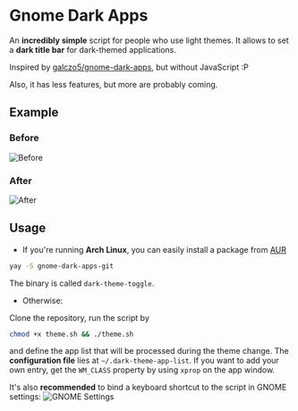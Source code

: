 # Gnome Dark Apps

An **incredibly simple** script for people who use light themes. It allows to set a **dark title bar** for dark-themed applications.

Inspired by [galczo5/gnome-dark-apps](https://github.com/galczo5/gnome-dark-apps), but without JavaScript :P

Also, it has less features, but more are probably coming.

## Example

### Before

![Before](https://i.imgur.com/3SBnV2J.png) 

### After

![After](https://i.imgur.com/Dcar5SH.png)

## Usage

- If you're running **Arch Linux**, you can easily install a package from [AUR](https://aur.archlinux.org/packages/gnome-dark-apps-git)
```sh
yay -S gnome-dark-apps-git
```
The binary is called `dark-theme-toggle`.

- Otherwise:

Clone the repository, run the script by
```sh
chmod +x theme.sh && ./theme.sh
```
and define the app list that will be processed during the theme change. The **configuration file** lies at `~/.dark-theme-app-list`.
If you want to add your own entry, get the `WM_CLASS` property by using `xprop` on the app window.

It's also **recommended** to bind a keyboard shortcut to the script in GNOME settings:
![GNOME Settings](https://i.imgur.com/55PpQLQ.png)
